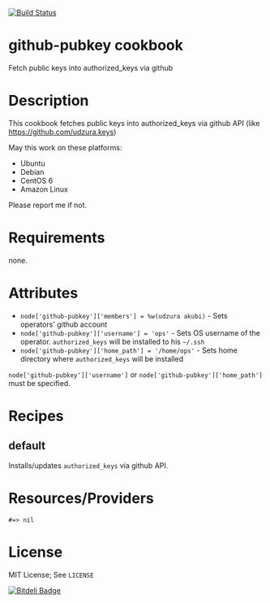 [![Build Status](https://travis-ci.org/aiming-cookbooks/github-pubkey.png?branch=master)](https://travis-ci.org/aiming-cookbooks/github-pubkey)

github-pubkey cookbook
=============

Fetch public keys into authorized_keys via github

Description
===========

This cookbook fetches public keys into authorized_keys via github API (like https://github.com/udzura.keys)

May this work on these platforms:

* Ubuntu
* Debian
* CentOS 6
* Amazon Linux

Please report me if not.

Requirements
============

none.

Attributes
==========

* `node['github-pubkey']['members'] = %w(udzura akubi)` - Sets operators' github account
* `node['github-pubkey']['username'] = 'ops'` - Sets OS username of the operator. `authorized_keys` will be installed to his `~/.ssh`
* `node['github-pubkey']['home_path'] = '/home/ops'` - Sets home directory where `authorized_keys` will be installed

`node['github-pubkey']['username']` or `node['github-pubkey']['home_path']` must be specified.

Recipes
=======

default
-------

Installs/updates `authorized_keys` via github API.

Resources/Providers
===================

`#=> nil`

License
=======

MIT License; See `LICENSE`



[![Bitdeli Badge](https://d2weczhvl823v0.cloudfront.net/aiming-cookbooks/github-pubkey/trend.png)](https://bitdeli.com/free "Bitdeli Badge")

